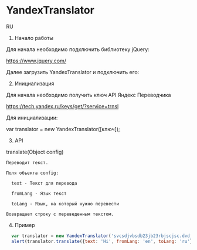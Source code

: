 # YandexTranslator


RU

1. Начало работы


  Для начала необходимо подключить библиотеку jQuery:
  
  
  https://www.jquery.com/
  
  Далее загрузить YandexTranslator и подключить его:
  
  <script src="[путь к файлу/]yandexTranslator.js"></script>

  
2. Инициализация
 

  Для начала необходимо получить ключ API Яндекс Переводчика
  
  https://tech.yandex.ru/keys/get/?service=trnsl
  
  Для инициализации:
  
  var translator = new YandexTranslator([ключ]);
  

3. API


  translate(Object config)
  
    Переводит текст.
    
    Поля объекта config:
    
      text - Текст для перевода
      
      fromLang - Язык текст
      
      toLang - Язык, на который нужно перевести
      
    Возвращает строку с переведенным текстом.
      

4. Пример

```javascript
  var translator = new YandexTranslator('svcsdjvbsdb23jb23rbjscjsc.dvdjvnhfgb3h2jwd');
  alert(translator.translate({text: 'Hi', fromLang: 'en', toLang: 'ru'}));
```
  
  
  
